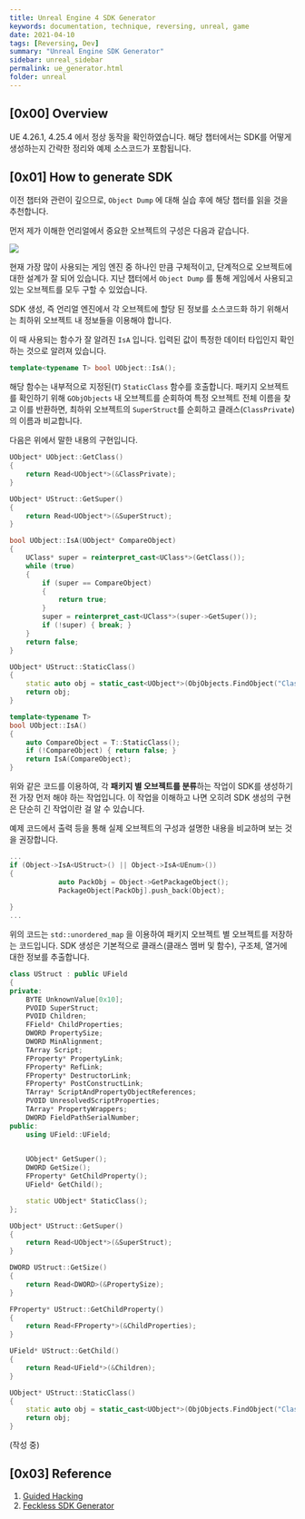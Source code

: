 ```yaml
---
title: Unreal Engine 4 SDK Generator
keywords: documentation, technique, reversing, unreal, game
date: 2021-04-10
tags: [Reversing, Dev]
summary: "Unreal Engine SDK Generator"
sidebar: unreal_sidebar
permalink: ue_generator.html
folder: unreal
---
```


## [0x00] Overview

UE 4.26.1, 4.25.4 에서 정상 동작을 확인하였습니다. 해당 챕터에서는 SDK를 어떻게 생성하는지 간략한 정리와 예제 소스코드가 포함됩니다.

## [0x01] How to generate SDK

이전 챕터와 관련이 깊으므로, `Object Dump` 에 대해 실습 후에 해당 챕터를 읽을 것을 추천합니다.

먼저 제가 이해한 언리얼에서 중요한 오브젝트의 구성은 다음과 같습니다.

<img src="https://github.com/Shhoya/shhoya.github.io/blob/master/rsrc/windows/ue_05.png?raw=true">

현재 가장 많이 사용되는 게임 엔진 중 하나인 만큼 구체적이고, 단계적으로 오브젝트에 대한 설계가 잘 되어 있습니다. 지난 챕터에서 `Object Dump` 를 통해 게임에서 사용되고 있는 오브젝트를 모두 구할 수 있었습니다.

SDK 생성, 즉 언리얼 엔진에서 각 오브젝트에 할당 된 정보를 소스코드화 하기 위해서는 최하위 오브젝트 내 정보들을 이용해야 합니다.

이 때 사용되는 함수가 잘 알려진 `IsA` 입니다. 입력된 값이 특정한 데이터 타입인지 확인하는 것으로 알려져 있습니다.

```c++
template<typename T> bool UObject::IsA();
```

해당 함수는 내부적으로 지정된(`T`) `StaticClass` 함수를 호출합니다. 패키지 오브젝트를 확인하기 위해 `GObjObjects` 내 오브젝트를 순회하여 특정 오브젝트 전체 이름을 찾고 이를 반환하면, 최하위 오브젝트의 `SuperStruct`를 순회하고 클래스(`ClassPrivate`) 의 이름과 비교합니다. 

다음은 위에서 말한 내용의 구현입니다.

```c++
UObject* UObject::GetClass()
{
	return Read<UObject*>(&ClassPrivate);
}

UObject* UStruct::GetSuper()
{
	return Read<UObject*>(&SuperStruct);
}

bool UObject::IsA(UObject* CompareObject)
{
	UClass* super = reinterpret_cast<UClass*>(GetClass());
	while (true)
	{
		if (super == CompareObject)
		{
			return true;
		}
		super = reinterpret_cast<UClass*>(super->GetSuper());
		if (!super) { break; }
	}
	return false;
}

UObject* UStruct::StaticClass()
{
	static auto obj = static_cast<UObject*>(ObjObjects.FindObject("Class CoreUObject.Struct"));
	return obj;
}

template<typename T>
bool UObject::IsA()
{
	auto CompareObject = T::StaticClass();
	if (!CompareObject) { return false; }
	return IsA(CompareObject);
}
```

위와 같은 코드를 이용하여, 각 **패키지 별 오브젝트를 분류**하는 작업이 SDK를 생성하기 전 가장 먼저 해야 하는 작업입니다. 이 작업을 이해하고 나면 오히려 SDK 생성의 구현은 단순히 긴 작업이란 걸 알 수 있습니다.

예제 코드에서 출력 등을 통해 실제 오브젝트의 구성과 설명한 내용을 비교하며 보는 것을 권장합니다.

```c++
...
if (Object->IsA<UStruct>() || Object->IsA<UEnum>())
{
			auto PackObj = Object->GetPackageObject();
			PackageObject[PackObj].push_back(Object);
			
}
...
```

위의 코드는 `std::unordered_map` 을 이용하여 패키지 오브젝트 별 오브젝트를 저장하는 코드입니다. SDK 생성은 기본적으로 클래스(클래스 멤버 및 함수), 구조체, 열거에 대한 정보를 추출합니다. 

```c++
class UStruct : public UField
{
private:
	BYTE UnknownValue[0x10];
	PVOID SuperStruct;
	PVOID Children;
	FField* ChildProperties;
	DWORD PropertySize;
	DWORD MinAlignment;
	TArray Script;
	FProperty* PropertyLink;
	FProperty* RefLink;
	FProperty* DestructorLink;
	FProperty* PostConstructLink;
	TArray* ScriptAndPropertyObjectReferences;
	PVOID UnresolvedScriptProperties;
	TArray* PropertyWrappers;
	DWORD FieldPathSerialNumber;
public:
	using UField::UField;
	

	UObject* GetSuper();
	DWORD GetSize();
	FProperty* GetChildProperty();
	UField* GetChild();

	static UObject* StaticClass();
};

UObject* UStruct::GetSuper()
{
	return Read<UObject*>(&SuperStruct);
}

DWORD UStruct::GetSize()
{
	return Read<DWORD>(&PropertySize);
}

FProperty* UStruct::GetChildProperty()
{
	return Read<FProperty*>(&ChildProperties);
}

UField* UStruct::GetChild()
{
	return Read<UField*>(&Children);
}

UObject* UStruct::StaticClass()
{
	static auto obj = static_cast<UObject*>(ObjObjects.FindObject("Class CoreUObject.Struct"));
	return obj;
}
```

(작성 중)

## [0x03] Reference

1. [Guided Hacking](https://guidedhacking.com)
2. [Feckless SDK Generator](https://www.unknowncheats.me/forum/unreal-engine-3-a/71911-thefeckless-ue3-sdk-generator.html)